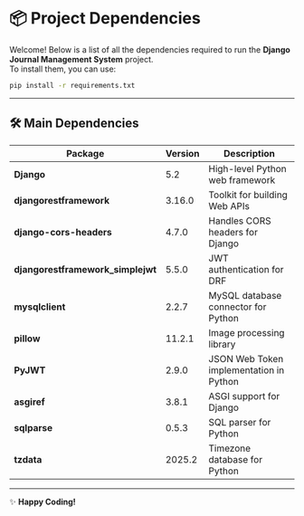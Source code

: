 # 📦 Project Dependencies

Welcome! Below is a list of all the dependencies required to run the **Django Journal Management System** project.  
To install them, you can use:

```bash
pip install -r requirements.txt
```

---

## 🛠️ Main Dependencies

| Package                          | Version   | Description                                 |
|-----------------------------------|-----------|---------------------------------------------|
| **Django**                       | 5.2       | High-level Python web framework             |
| **djangorestframework**          | 3.16.0    | Toolkit for building Web APIs               |
| **django-cors-headers**          | 4.7.0     | Handles CORS headers for Django             |
| **djangorestframework_simplejwt**| 5.5.0     | JWT authentication for DRF                  |
| **mysqlclient**                  | 2.2.7     | MySQL database connector for Python         |
| **pillow**                       | 11.2.1    | Image processing library                    |
| **PyJWT**                        | 2.9.0     | JSON Web Token implementation in Python     |
| **asgiref**                      | 3.8.1     | ASGI support for Django                     |
| **sqlparse**                     | 0.5.3     | SQL parser for Python                       |
| **tzdata**                       | 2025.2    | Timezone database for Python                |

---

✨ **Happy Coding!**